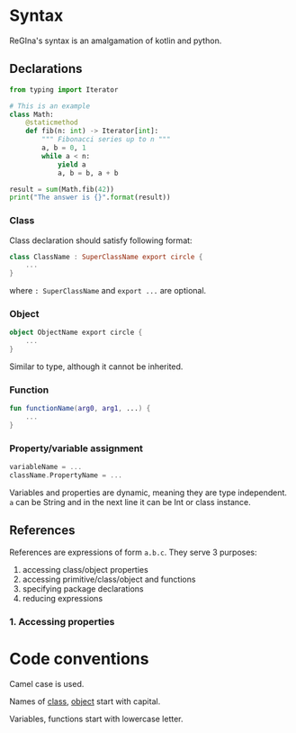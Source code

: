 # Syntax

ReGIna's syntax is an amalgamation of kotlin and python.

## Declarations
```python
from typing import Iterator

# This is an example
class Math:
    @staticmethod
    def fib(n: int) -> Iterator[int]:
        """ Fibonacci series up to n """
        a, b = 0, 1
        while a < n:
            yield a
            a, b = b, a + b

result = sum(Math.fib(42))
print("The answer is {}".format(result))
```
### Class

Class declaration should satisfy following format:

```kotlin 
class ClassName : SuperClassName export circle {
    ...
}
```

where `: SuperClassName` and `export ...` are optional.

### Object

```kotlin
object ObjectName export circle {
    ...
}
```

Similar to type, although it cannot be inherited.

### Function

```kotlin
fun functionName(arg0, arg1, ...) {
    ...
}
```

### Property/variable assignment

```kotlin
variableName = ...
className.PropertyName = ...
```

Variables and properties are dynamic, meaning they are type independent. `a` can be String and in the next line it can
be Int or class instance.

## References

References are expressions of form `a.b.c`. They serve 3 purposes:

1. accessing class/object properties
2. accessing primitive/class/object and functions
3. specifying package declarations
4. reducing expressions

### 1. Accessing properties


# Code conventions

Camel case is used.

Names of [class](Syntax.md/###Class), [object](Syntax.md/###Object) start with capital.

Variables, functions start with lowercase letter.